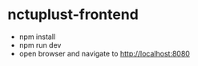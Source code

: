 
nctuplust-frontend
===

- npm install
- npm run dev
- open browser and navigate to [http://localhost:8080](http://localhost:8080)

